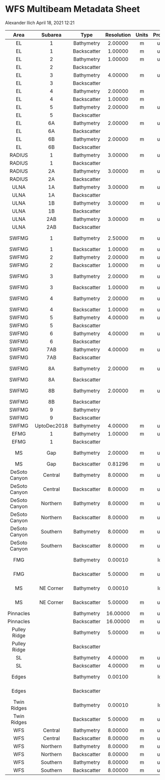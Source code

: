 WFS Multibeam Metadata Sheet
================
Alexander Ilich
April 18, 2021 12:21

|     Area      |   Subarea   |    Type     | Resolution | Units | Projection |            Ellipsoid            |                                                    Server\_Location                                                     |   Source   | Vessel | Sonar | Frequency\_kHz |
|:-------------:|:-----------:|:-----------:|:----------:|:-----:|:----------:|:-------------------------------:|:-----------------------------------------------------------------------------------------------------------------------:|:----------:|:------:|:-----:|:--------------:|
|      EL       |      1      | Bathymetry  |  2.00000   |   m   |   utm 17   |              WGS84              |                2\_Projects/GIS/C\_Multibeam\_C-SCAMP/Elbow/EL1/Bathymetry/EL1\_Bathymetry\_CUBE\_2m.tiff                |   CSCAMP   |        |       |                |
|      EL       |      1      | Backscatter |  1.00000   |   m   |   utm 17   |              WGS84              |      2\_Projects/GIS/C\_Multibeam\_C-SCAMP/Elbow/EL1/Backscatter/EL1\_1mTimeSeriesBS\_TrimmedtoMosaic\_AVG800.tiff      |   CSCAMP   |        |       |                |
|      EL       |      2      | Bathymetry  |  1.00000   |   m   |   utm 16   |              WGS84              |                         2\_Projects/GIS/C\_Multibeam\_C-SCAMP/Elbow/EL2/Bathymetry/EL2\_AGU.bag                         |   CSCAMP   |        |       |                |
|      EL       |      2      | Backscatter |            |       |            |                                 |                                                                                                                         |   CSCAMP   |        |       |                |
|      EL       |      3      | Bathymetry  |  4.00000   |   m   |   utm 16   |              WGS84              |                    2\_Projects/GIS/C\_Multibeam\_C-SCAMP/Elbow/EL3/Bathymetry/EL3\_4mSwathBathy.bag                     |   CSCAMP   |        |       |                |
|      EL       |      3      | Backscatter |            |       |            |                                 |                                                                                                                         |   CSCAMP   |        |       |                |
|      EL       |      4      | Bathymetry  |  2.00000   |   m   |    merc    |              WGS84              |                     2\_Projects/GIS/C\_Multibeam\_C-SCAMP/Elbow/EL4/Bathymetry/201804Elbow2mSA.bag                      |   CSCAMP   |        |       |                |
|      EL       |      4      | Backscatter |  1.00000   |   m   |    merc    |              WGS84              |                        2\_Projects/GIS/C\_Multibeam\_C-SCAMP/Elbow/EL4/Backscatter/EL4BS1m.tiff                         |   CSCAMP   |        |       |                |
|      EL       |      5      | Bathymetry  |  2.00000   |   m   |   utm 16   |              GRS80              |             2\_Projects/GIS/C\_Multibeam\_C-SCAMP/Elbow/EL5/Bathymetry/1809\_EL5\_2mBathy\_PRELIMINARY.bag              |   CSCAMP   |        |       |                |
|      EL       |      5      | Backscatter |            |       |            |                                 |                                                                                                                         |   CSCAMP   |        |       |                |
|      EL       |     6A      | Bathymetry  |  2.00000   |   m   |   utm 16   |              GRS80              |                    2\_Projects/GIS/C\_Multibeam\_C-SCAMP/Elbow/EL6/Bathymetry/EL6A\_PRELIMINARY.bag                     |   CSCAMP   |        |       |                |
|      EL       |     6A      | Backscatter |            |       |            |                                 |                                                                                                                         |   CSCAMP   |        |       |                |
|      EL       |     6B      | Bathymetry  |  2.00000   |   m   |   utm 16   |              GRS80              |                    2\_Projects/GIS/C\_Multibeam\_C-SCAMP/Elbow/EL6/Bathymetry/EL6B\_PRELIMINARY.bag                     |   CSCAMP   |        |       |                |
|      EL       |     6B      | Backscatter |            |       |            |                                 |                                                                                                                         |   CSCAMP   |        |       |                |
|    RADIUS     |      1      | Bathymetry  |  3.00000   |   m   |   utm 16   |              GRS80              |            2\_Projects/GIS/C\_Multibeam\_C-SCAMP/Radius\_Ulna/RADIUS\_1/Bathymetry/RadiusStepPRELIMINARY.bag            |   CSCAMP   |        |       |                |
|    RADIUS     |      1      | Backscatter |            |       |            |                                 |                                                                                                                         |   CSCAMP   |        |       |                |
|    RADIUS     |     2A      | Bathymetry  |  3.00000   |   m   |   utm 16   |              GRS80              |        2\_Projects/GIS/C\_Multibeam\_C-SCAMP/Radius\_Ulna/RADIUS\_2/Bathymetry/RadiusStep2A\_PRELIMINARY\_3m.bag        |   CSCAMP   |        |       |                |
|    RADIUS     |     2A      | Backscatter |            |       |            |                                 |                                                                                                                         |   CSCAMP   |        |       |                |
|     ULNA      |     1A      | Bathymetry  |  3.00000   |   m   |   utm 16   |              GRS80              |           2\_Projects/GIS/C\_Multibeam\_C-SCAMP/Radius\_Ulna/ULNA\_1/Bathymetry/ULbow1A\_PRELIMINARY\_3m.bag            |   CSCAMP   |        |       |                |
|     ULNA      |     1A      | Backscatter |            |       |            |                                 |                                                                                                                         |   CSCAMP   |        |       |                |
|     ULNA      |     1B      | Bathymetry  |  3.00000   |   m   |   utm 16   |              GRS80              |           2\_Projects/GIS/C\_Multibeam\_C-SCAMP/Radius\_Ulna/ULNA\_1/Bathymetry/ULbow1B\_PRELIMINARY\_3m.bag            |   CSCAMP   |        |       |                |
|     ULNA      |     1B      | Backscatter |            |       |            |                                 |                                                                                                                         |   CSCAMP   |        |       |                |
|     ULNA      |     2AB     | Bathymetry  |  3.00000   |   m   |   utm 16   |              GRS80              |        2\_Projects/GIS/C\_Multibeam\_C-SCAMP/Radius\_Ulna/ULNA\_2/Bathymetry/UlnaLedge2A2B\_PRELIMINARY\_3m.bag         |   CSCAMP   |        |       |                |
|     ULNA      |     2AB     | Backscatter |            |       |            |                                 |                                                                                                                         |   CSCAMP   |        |       |                |
|     SWFMG     |      1      | Bathymetry  |  2.50000   |   m   |   utm 16   | +a=6378137 +rf=298.257220143428 |              2\_Projects/GIS/C\_Multibeam\_C-SCAMP/SWFMG/SWFMG1/Bathymetry/CUBE/SWFMGMay2016\_2.5mCube.bag              |   CSCAMP   |        |       |                |
|     SWFMG     |      1      | Backscatter |  1.00000   |   m   |   utm 16   |              WGS84              |             2\_Projects/GIS/C\_Multibeam\_C-SCAMP/SWFMG/SWFMG1/Backscatter/SWFMGMay2016\_1mBackScatter.tiff             |   CSCAMP   |        |       |                |
|     SWFMG     |      2      | Bathymetry  |  2.00000   |   m   |   utm 16   |              WGS84              |           2\_Projects/GIS/C\_Multibeam\_C-SCAMP/SWFMG/SWFMG2/Bathymetry/Swath\_Angle/SWFMG2June2016\_2m.tiff            |   CSCAMP   |        |       |                |
|     SWFMG     |      2      | Backscatter |  1.00000   |   m   |   utm 16   |              WGS84              |        2\_Projects/GIS/C\_Multibeam\_C-SCAMP/SWFMG/SWFMG2/Backscatter/SWFMG2June2016\_1mBackScatter\_cropped.tif        |   CSCAMP   |        |       |                |
|     SWFMG     |      3      | Bathymetry  |  2.00000   |   m   |   utm 17   | +a=6378137 +rf=298.257220143428 |              2\_Projects/GIS/C\_Multibeam\_C-SCAMP/SWFMG/SWFMG3/Bathymetry/CUBE/SWFMG3July2016Cube\_2m.bag              |   CSCAMP   |        |       |                |
|     SWFMG     |      3      | Backscatter |  1.00000   |   m   |   utm 17   |              WGS84              |                2\_Projects/GIS/C\_Multibeam\_C-SCAMP/SWFMG/SWFMG3/Backscatter/SWFMG3July2016\_1mBS.tiff                 |   CSCAMP   |        |       |                |
|     SWFMG     |      4      | Bathymetry  |  2.00000   |   m   |   utm 17   | +a=6378137 +rf=298.257220143428 |                   2\_Projects/GIS/C\_Multibeam\_C-SCAMP/SWFMG/SWFMG4/Bathymetry/CUBE/SWFMG4Cube2m.bag                   |   CSCAMP   |        |       |                |
|     SWFMG     |      4      | Backscatter |  1.00000   |   m   |   utm 17   |              WGS84              |                 2\_Projects/GIS/C\_Multibeam\_C-SCAMP/SWFMG/SWFMG4/Backscatter/SWFMG4BeamAverage1m.tiff                 |   CSCAMP   |        |       |                |
|     SWFMG     |      5      | Bathymetry  |  4.00000   |   m   |   utm 16   |              WGS84              |                  2\_Projects/GIS/C\_Multibeam\_C-SCAMP/SWFMG/SWFMG5/Bathymetry/SWFMG5\_4mCUBEBathy.bag                  |   CSCAMP   |        |       |                |
|     SWFMG     |      5      | Backscatter |            |       |            |                                 |                                                                                                                         |   CSCAMP   |        |       |                |
|     SWFMG     |      6      | Bathymetry  |  4.00000   |   m   |   utm 16   |              WGS84              |             2\_Projects/GIS/C\_Multibeam\_C-SCAMP/SWFMG/SWFMG6\_WFMG1/Bathymetry/Cube/WFMG\_4mCUBEBathy.bag             |   CSCAMP   |        |       |                |
|     SWFMG     |      6      | Backscatter |            |       |            |                                 |                                                                                                                         |   CSCAMP   |        |       |                |
|     SWFMG     |     7AB     | Bathymetry  |  4.00000   |   m   |   utm 16   |              WGS84              |              2\_Projects/GIS/C\_Multibeam\_C-SCAMP/SWFMG/SWFMG7\_WGMG2/Bathymetry/WFMG2\_4mSwathBathy.bag               |   CSCAMP   |        |       |                |
|     SWFMG     |     7AB     | Backscatter |            |       |            |                                 |                                                                                                                         |   CSCAMP   |        |       |                |
|     SWFMG     |     8A      | Bathymetry  |  2.00000   |   m   |   utm 16   |              GRS80              |       2\_Projects/GIS/C\_Multibeam\_C-SCAMP/SWFMG/SWFMG8\_WFMG3/Bathymetry/1809\_WFMG3C\_2mBathy\_PRELIMINARY.bag       |   CSCAMP   |        |       |                |
|     SWFMG     |     8A      | Backscatter |            |       |            |                                 |                                                                                                                         |   CSCAMP   |        |       |                |
|     SWFMG     |     8B      | Bathymetry  |  2.00000   |   m   |   utm 16   |              GRS80              |       2\_Projects/GIS/C\_Multibeam\_C-SCAMP/SWFMG/SWFMG8\_WFMG3/Bathymetry/1809\_WFMG3D\_2mBathy\_PRELIMINARY.bag       |   CSCAMP   |        |       |                |
|     SWFMG     |     8B      | Backscatter |            |       |            |                                 |                                                                                                                         |   CSCAMP   |        |       |                |
|     SWFMG     |      9      | Bathymetry  |            |       |            |                                 |                                                                                                                         |   CSCAMP   |        |       |                |
|     SWFMG     |      9      | Backscatter |            |       |            |                                 |                                                                                                                         |   CSCAMP   |        |       |                |
|     SWFMG     | UptoDec2018 | Bathymetry  |  4.00000   |   m   |   utm 16   |              WGS84              |          2\_Projects/GIS/C\_Multibeam\_C-SCAMP/SWFMG/Combined Bathy/SWFMG\_UptoDec2018/SWFMG\_UptoDec2018.tif           |   CSCAMP   |        |       |                |
|     EFMG      |      1      | Bathymetry  |  1.00000   |   m   |   utm 16   |              WGS84              |           2\_Projects/GIS/C\_Multibeam\_C-SCAMP/SWFMG/EFMG/EFMG1/Bathymetry/EastFMG1mswathangleApril2017.bag            |   CSCAMP   |        |       |                |
|     EFMG      |      1      | Backscatter |            |       |            |                                 |                                                                                                                         |   CSCAMP   |        |       |                |
|      MS       |     Gap     | Bathymetry  |  2.00000   |   m   |   utm 16   | +a=6378137 +rf=298.257220143428 |          2\_Projects/GIS/C\_Multibeam\_C-SCAMP/MS\_Gap/Bathymetry/Madison\_Swanson\_Gap\_2m\_Swath\_Bathy.bag           |   CSCAMP   |        |       |                |
|      MS       |     Gap     | Backscatter |  0.81296   |   m   |   utm 16   |              WGS84              |      2\_Projects/GIS/C\_Multibeam\_C-SCAMP/MS\_Gap/Backscatter/WBII2016\_04\_MadisonSwansonGap\_Snippetgeotiff.tif      |   CSCAMP   |        |       |                |
| DeSoto Canyon |   Central   | Bathymetry  |  8.00000   |   m   |   utm 16   |              WGS84              |     2\_Projects/GIS/G\_Multibeam\_Other\_Sources/DeSoto\_Canyon/Bathymetry/Central\_Bathymetry/cenbathg/w001001.adf     |    USGS    |        |       |                |
| DeSoto Canyon |   Central   | Backscatter |  8.00000   |   m   |   utm 16   |              WGS84              |    2\_Projects/GIS/G\_Multibeam\_Other\_Sources/DeSoto\_Canyon/Backscatter/Central\_Backscatter/cenmosg/w001001.adf     |    USGS    |        |       |                |
| DeSoto Canyon |  Northern   | Bathymetry  |  8.00000   |   m   |   utm 16   |              WGS84              |     2\_Projects/GIS/G\_Multibeam\_Other\_Sources/DeSoto\_Canyon/Bathymetry/Central\_Bathymetry/cenbathg/w001001.adf     |    USGS    |        |       |                |
| DeSoto Canyon |  Northern   | Backscatter |  8.00000   |   m   |   utm 16   |              WGS84              |    2\_Projects/GIS/G\_Multibeam\_Other\_Sources/DeSoto\_Canyon/Backscatter/Central\_Backscatter/cenmosg/w001001.adf     |    USGS    |        |       |                |
| DeSoto Canyon |  Southern   | Bathymetry  |  8.00000   |   m   |   utm 16   |              WGS84              |     2\_Projects/GIS/G\_Multibeam\_Other\_Sources/DeSoto\_Canyon/Bathymetry/Central\_Bathymetry/cenbathg/w001001.adf     |    USGS    |        |       |                |
| DeSoto Canyon |  Southern   | Backscatter |  8.00000   |   m   |   utm 16   |              WGS84              |    2\_Projects/GIS/G\_Multibeam\_Other\_Sources/DeSoto\_Canyon/Backscatter/Central\_Backscatter/cenmosg/w001001.adf     |    USGS    |        |       |                |
|      FMG      |             | Bathymetry  |  0.00010   |       |  longlat   |              GRS80              |          2\_Projects/GIS/G\_Multibeam\_Other\_Sources/Florida\_Middle\_Grounds\_HAPC/Bathymetry/2006\_fmg.asc           | David Naar |        |       |                |
|      FMG      |             | Backscatter |  5.00000   |   m   |   utm 16   | +a=6378137 +rf=298.257220143428 | 2\_Projects/GIS/G\_Multibeam\_Other\_Sources/Florida\_Middle\_Grounds\_HAPC/Backscatter/2006\_07\_fmg\_5m\_NAfixed.tif  | David Naar |        |       |                |
|      MS       |  NE Corner  | Bathymetry  |  0.00010   |       |  longlat   |              NAD83              |     2\_Projects/GIS/G\_Multibeam\_Other\_Sources/Madison\_Swanson\_MPA/NEcorner/Bathymetry/2002\_madison\_0001.asc      | David Naar |        |       |                |
|      MS       |  NE Corner  | Backscatter |  5.00000   |   m   |   utm 16   | +a=6378137 +rf=298.257220143428 |    2\_Projects/GIS/G\_Multibeam\_Other\_Sources/Madison\_Swanson\_MPA/NEcorner/Backscatter/2002\_07\_Madison\_5m.tif    | David Naar |        |       |                |
|   Pinnacles   |             | Bathymetry  |  16.00000  |   m   |   utm 16   |              WGS84              |                  2\_Projects/GIS/G\_Multibeam\_Other\_Sources/Pinnacles/Bathymetry/bathyg/w001001.adf                   |    USGS    |        |       |                |
|   Pinnacles   |             | Backscatter |  16.00000  |   m   |   utm 16   |              WGS84              |                   2\_Projects/GIS/G\_Multibeam\_Other\_Sources/Pinnacles/Backscatter/mosg/w001001.adf                   |    USGS    |        |       |                |
| Pulley Ridge  |             | Bathymetry  |  5.00000   |   m   |   utm 17   |              NAD83              |                2\_Projects/GIS/G\_Multibeam\_Other\_Sources/Pulley\_Ridge/Bathymetry/allpr\_filcrop.asc                 |    USGS    |        |       |                |
| Pulley Ridge  |             | Backscatter |            |       |            |                                 |                                                                                                                         |    USGS    |        |       |                |
|      SL       |             | Bathymetry  |  4.00000   |   m   |   utm 16   |              WGS84              |           2\_Projects/GIS/G\_Multibeam\_Other\_Sources/Steamboat\_Lumps\_MPA/Bathymetry/sbbathyg/w001001.adf            |    USGS    |        |       |                |
|      SL       |             | Backscatter |  4.00000   |   m   |   utm 16   |              WGS84              |            2\_Projects/GIS/G\_Multibeam\_Other\_Sources/Steamboat\_Lumps\_MPA/Backscatter/sbmosg/w001001.adf            |    USGS    |        |       |                |
|     Edges     |             | Bathymetry  |  0.00100   |       |  longlat   |              GRS80              | 2\_Projects/GIS/G\_Multibeam\_Other\_Sources/The\_Edges\_Seasonal\_MPA/Bathymetry/TheEdges\_2005\_08\_corridor\_001.asc | David Naar |        |       |                |
|     Edges     |             | Backscatter |            |       |            |                                 |                                                                                                                         | David Naar |        |       |                |
|  Twin Ridges  |             | Bathymetry  |  0.00010   |       |  longlat   |              NAD83              |            2\_Projects/GIS/G\_Multibeam\_Other\_Sources/Twin\_Ridges/Bathymetry/2002\_twin\_ridges\_0001.asc            | David Naar |        |       |                |
|  Twin Ridges  |             | Backscatter |  5.00000   |   m   |   utm 16   | +a=6378137 +rf=298.257220143428 |          2\_Projects/GIS/G\_Multibeam\_Other\_Sources/Twin\_Ridges/Backscatter/2002\_07\_twin\_ridges\_5m.tif           | David Naar |        |       |                |
|      WFS      |   Central   | Bathymetry  |  8.00000   |   m   |   utm 16   |              WGS84              |        2\_Projects/GIS/G\_Multibeam\_Other\_Sources/West\_Florida\_Shelf/Central/Bathymetry/cbathyg/w001001.adf         |    USGS    |        |       |                |
|      WFS      |   Central   | Backscatter |  8.00000   |   m   |   utm 16   |              WGS84              |         2\_Projects/GIS/G\_Multibeam\_Other\_Sources/West\_Florida\_Shelf/Central/Backscatter/cmosg/w001001.adf         |    USGS    |        |       |                |
|      WFS      |  Northern   | Bathymetry  |  8.00000   |   m   |   utm 16   |              WGS84              |        2\_Projects/GIS/G\_Multibeam\_Other\_Sources/West\_Florida\_Shelf/Northern/Bathymetry/nbathyg/w001001.adf        |    USGS    |        |       |                |
|      WFS      |  Northern   | Backscatter |  8.00000   |   m   |   utm 16   |              WGS84              |        2\_Projects/GIS/G\_Multibeam\_Other\_Sources/West\_Florida\_Shelf/Northern/Backscatter/nmosg/w001001.adf         |    USGS    |        |       |                |
|      WFS      |  Southern   | Bathymetry  |  8.00000   |   m   |   utm 16   |              WGS84              |        2\_Projects/GIS/G\_Multibeam\_Other\_Sources/West\_Florida\_Shelf/Northern/Bathymetry/nbathyg/w001001.adf        |    USGS    |        |       |                |
|      WFS      |  Southern   | Backscatter |  8.00000   |   m   |   utm 16   |              WGS84              |        2\_Projects/GIS/G\_Multibeam\_Other\_Sources/West\_Florida\_Shelf/Northern/Backscatter/nmosg/w001001.adf         |    USGS    |        |       |                |
